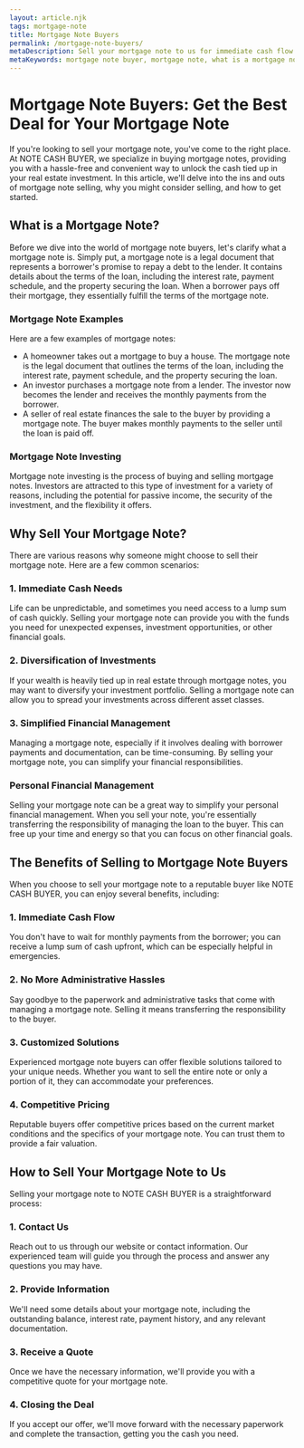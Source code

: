 ```yaml
---
layout: article.njk
tags: mortgage-note
title: Mortgage Note Buyers
permalink: /mortgage-note-buyers/
metaDescription: Sell your mortgage note to us for immediate cash flow and no more administrative hassles. Get a competitive offer today and experience the benefits of working with trusted mortgage note buyers.
metaKeywords: mortgage note buyer, mortgage note, what is a mortgage note, mortgage note examples, mortgage note investing, sell mortgage note, financial management, personal financial management
---
```


# Mortgage Note Buyers: Get the Best Deal for Your Mortgage Note

If you're looking to sell your mortgage note, you've come to the right place. At NOTE CASH BUYER, we specialize in buying mortgage notes, providing you with a hassle-free and convenient way to unlock the cash tied up in your real estate investment. In this article, we'll delve into the ins and outs of mortgage note selling, why you might consider selling, and how to get started.

## What is a Mortgage Note?

Before we dive into the world of mortgage note buyers, let's clarify what a mortgage note is. Simply put, a mortgage note is a legal document that represents a borrower's promise to repay a debt to the lender. It contains details about the terms of the loan, including the interest rate, payment schedule, and the property securing the loan. When a borrower pays off their mortgage, they essentially fulfill the terms of the mortgage note.

### Mortgage Note Examples

Here are a few examples of mortgage notes:

* A homeowner takes out a mortgage to buy a house. The mortgage note is the legal document that outlines the terms of the loan, including the interest rate, payment schedule, and the property securing the loan.
* An investor purchases a mortgage note from a lender. The investor now becomes the lender and receives the monthly payments from the borrower.
* A seller of real estate finances the sale to the buyer by providing a mortgage note. The buyer makes monthly payments to the seller until the loan is paid off.

### Mortgage Note Investing

Mortgage note investing is the process of buying and selling mortgage notes. Investors are attracted to this type of investment for a variety of reasons, including the potential for passive income, the security of the investment, and the flexibility it offers.

## Why Sell Your Mortgage Note?

There are various reasons why someone might choose to sell their mortgage note. Here are a few common scenarios:

### 1. Immediate Cash Needs

Life can be unpredictable, and sometimes you need access to a lump sum of cash quickly. Selling your mortgage note can provide you with the funds you need for unexpected expenses, investment opportunities, or other financial goals.

### 2. Diversification of Investments

If your wealth is heavily tied up in real estate through mortgage notes, you may want to diversify your investment portfolio. Selling a mortgage note can allow you to spread your investments across different asset classes.

### 3. Simplified Financial Management

Managing a mortgage note, especially if it involves dealing with borrower payments and documentation, can be time-consuming. By selling your mortgage note, you can simplify your financial responsibilities.

### Personal Financial Management

Selling your mortgage note can be a great way to simplify your personal financial management. When you sell your note, you're essentially transferring the responsibility of managing the loan to the buyer. This can free up your time and energy so that you can focus on other financial goals.

## The Benefits of Selling to Mortgage Note Buyers

When you choose to sell your mortgage note to a reputable buyer like NOTE CASH BUYER, you can enjoy several benefits, including:

### 1. Immediate Cash Flow

You don't have to wait for monthly payments from the borrower; you can receive a lump sum of cash upfront, which can be especially helpful in emergencies.

### 2. No More Administrative Hassles

Say goodbye to the paperwork and administrative tasks that come with managing a mortgage note. Selling it means transferring the responsibility to the buyer.

### 3. Customized Solutions

Experienced mortgage note buyers can offer flexible solutions tailored to your unique needs. Whether you want to sell the entire note or only a portion of it, they can accommodate your preferences.

### 4. Competitive Pricing

Reputable buyers offer competitive prices based on the current market conditions and the specifics of your mortgage note. You can trust them to provide a fair valuation.

## How to Sell Your Mortgage Note to Us

Selling your mortgage note to NOTE CASH BUYER is a straightforward process:

### 1. Contact Us

Reach out to us through our website or contact information. Our experienced team will guide you through the process and answer any questions you may have.

### 2. Provide Information

We'll need some details about your mortgage note, including the outstanding balance, interest rate, payment history, and any relevant documentation.

### 3. Receive a Quote

Once we have the necessary information, we'll provide you with a competitive quote for your mortgage note.

### 4. Closing the Deal

If you accept our offer, we'll move forward with the necessary paperwork and complete the transaction, getting you the cash you need.
